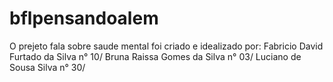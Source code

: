 # bflpensandoalem
O prejeto fala sobre saude mental foi criado e idealizado por:
Fabricio David Furtado da Silva n° 10/
Bruna Raissa Gomes da Silva n° 03/
Luciano de Sousa Silva n° 30/
